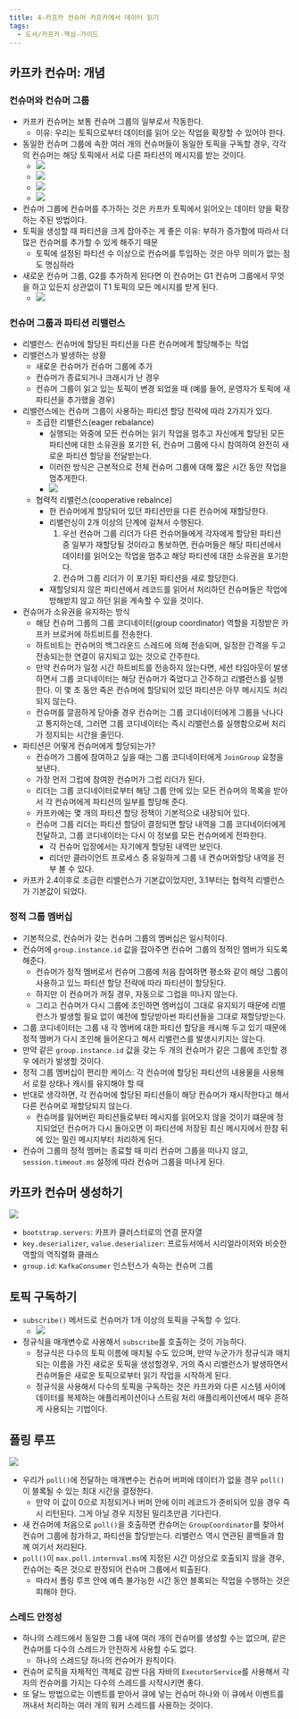 ```yaml
---
title: 4-카프카 컨슈머 카프카에서 데이터 읽기
tags:
  - 도서/카프카-핵심-가이드
---
```

## 카프카 컨슈머: 개념

### 컨슈머와 컨슈머 그룹

- 카프카 컨슈머는 보통 컨슈머 그룹의 일부로서 작동한다.
	- 이유: 우리는 토픽으로부터 데이터를 읽어 오는 작업을 확장할 수 있어야 한다.
- 동일한 컨슈머 그룹에 속한 여러 개의 컨슈머들이 동일한 토픽을 구독할 경우, 각각의 컨슈머는 해당 토픽에서 서로 다른 파티션의 메시지를 받는 것이다.
	- ![](assets/Pasted%20image%2020250518142209.png)
	- ![](assets/Pasted%20image%2020250518142215.png)
	- ![](assets/Pasted%20image%2020250518142225.png)
	- ![](assets/Pasted%20image%2020250518142235.png)
- 컨슈머 그룹에 컨슈머를 추가하는 것은 카프카 토픽에서 읽어오는 데이터 양을 확장하는 주된 방법이다.
- 토픽을 생성할 때 파티션을 크게 잡아주는 게 좋은 이유: 부하가 증가함에 따라서 더 많은 컨슈머를 추가할 수 있게 해주기 때문
	- 토픽에 설정된 파티션 수 이상으로 컨슈머를 투입하는 것은 아무 의미가 없는 점도 명심하라
- 새로운 컨슈머 그룹, G2를 추가하게 된다면 이 컨슈머는 G1 컨슈머 그룹에서 무엇을 하고 있든지 상관없이 T1 토픽의 모든 메시지를 받게 된다.
	- ![](assets/Pasted%20image%2020250518142501.png)

### 컨슈머 그룹과 파티션 리밸런스

- 리밸런스: 컨슈머에 할당된 파티션을 다른 컨슈머에게 할당해주는 작업
- 리밸런스가 발생하는 상황
	- 새로운 컨슈머가 컨슈머 그룹에 추가
	- 컨슈머가 종료되거나 크래시가 난 경우
	- 컨슈머 그룹이 읽고 있는 토픽이 변경 되었을 때 (예를 들어, 운영자가 토픽에 새 파티션을 추가했을 경우)
- 리밸런스에는 컨슈머 그룹이 사용하는 파티션 할당 전략에 따라 2가지가 있다.
	- 조급한 리밸런스(eager rebalance)
		- 실행되는 와중에 모든 컨슈머는 읽기 작업을 멈추고 자신에게 할당된 모든 파티션에 대한 소유권을 포기한 뒤, 컨슈머 그룹에 다시 참여하여 완전히 새로운 파티션 할당을 전달받는다.
		- 이러한 방식은 근본적으로 전체 컨슈머 그룹에 대해 짧은 시간 동안 작업을 멈추게한다.
		- ![](assets/Pasted%20image%2020250518144752.png)
	- 협력적 리밸런스(cooperative rebalnce)
		- 한 컨슈머에게 할당되어 있던 파티션만을 다른 컨슈머에 재할당한다.
		- 리밸런싱이 2개 이상의 단계에 걸쳐서 수행된다.
			1. 우선 컨슈머 그룹 리더가 다른 컨슈머들에게 각자에게 할당된 파티션 중 일부가 재할당될 것이라고 통보하면, 컨슈머들은 해당 파티션에서 데이터를 읽어오는 작업을 멈추고 해당 파티션에 대한 소유권을 포기한다.
			2. 컨슈머 그룹 리더가 이 포기된 파티션을 새로 할당한다.
		- 재할당되지 않은 파티션에서 레코드를 읽어서 처리하던 컨슈머들은 작업에 방해받지 않고 하던 읽을 계속할 수 있을 것이다.
- 컨슈머가 소유권을 유지하는 방식
	- 해당 컨슈머 그룹의 그룹 코디네이터(group coordinator) 역할을 지정받은 카프카 브로커에 하트비트를 전송한다.
	- 하트비트는 컨슈머의 백그라운드 스레드에 의해 전송되며, 일정한 간격을 두고 전송되는한 연결이 유지되고 있는 것으로 간주한다.
	- 만약 컨슈머가 일정 시간 하트비트를 전송하지 않는다면, 세션 타임아웃이 발생하면서 그룹 코디네이터는 해당 컨슈머가 죽었다고 간주하고 리밸런스를 실행한다. 이 몇 초 동안 죽은 컨슈머에 할당되어 있던 파티션은 아무 메시지도 처리되지 않는다.
	- 컨슈머를 깔끔하게 닫아줄 경우 컨슈머는 그룹 코디네이터에게 그룹을 낙나다고 통지하는데, 그러면 그룹 코디네이터는 즉시 리밸런스를 실행함으로써 처리가 정지되는 시간을 줄인다.
- 파티션은 어떻게 컨슈머에게 할당되는가?
	- 컨슈머가 그룹에 참여하고 싶을 때는 그룹 코디네이터에게 `JoinGroup` 요청을 보낸다.
	- 가장 먼저 그럽에 참여한 컨슈머가 그럽 리더가 된다.
	- 리더는 그룹 코디네이터로부터 해당 그룹 안에 있는 모든 컨슈머의 목록을 받아서 각 컨슈머에게 파티션의 일부를 할당해 준다.
	- 카프카에는 몇 개의 파티션 할당 정책이 기본적으로 내장되어 있다.
	- 컨슈머 그룹 리더는 파티션 할당이 결정되면 할당 내역을 그룹 코디네이터에게 전달하고, 그룹 코디네이터는 다시 이 정보를 모든 컨슈머에게 전파한다.
		- 각 컨슈머 입장에서는 자기에게 할당된 내역만 보인다.
		- 리더만 클라이언트 프로세스 중 유일하게 그룹 내 켠슈머와할당 내역을 전부 볼 수 있다.
- 카프카 2.4이후로 조급한 리밸런스가 기본값이었지만, 3.1부터는 협력적 리밸런스가 기본값이 되었다.

### 정적 그룹 멤버십

- 기본적으로, 컨슈머가 갖는 컨슈머 그룹의 멤버십은 일시적이다.
- 컨슈머에 `group.instance.id` 값을 잡아주면 컨슈머 그룹의 정적인 멤버가 되도록 해준다.
	- 컨슈머가 정적 멤버로서 컨슈머 그룹에 처음 참여하면 평소와 같이 해당 그룹이 사용하고 있느 파티션 할당 전략에 따라 파티션이 할당된다.
	- 하지만 이 컨슈머가 꺼질 경우, 자동으로 그럽을 떠나지 않는다.
	- 그리고 컨슈머가 다시 그룹에 조인하면 멤버십이 그대로 유지되기 때문에 리밸런스가 발생할 필요 없이 예전에 할당받아썬 파티션들을 그대로 재할당받는다.
- 그룹 코디네이터는 그룹 내 각 멤버에 대한 파티션 할당을 캐시해 두고 있기 때문에 정적 멤버가 다시 조인해 들어온다고 해서 리밸런스를 발생시키지는 않는다.
- 만약 같은 `group.instance.id` 값을 갖는 두 개의 컨슈머가 같은 그룹에 조인할 경우 에러가 발생할 것이다.
- 정적 그룹 멤버십이 편리한 케이스: 각 컨슈머에 할당된 파티션의 내용물을 사용해서 로컬 상태나 캐시를 유지해야 할 때
- 반대로 생각하면, 각 컨슈머에 할당된 파티션들이 해당 컨슈머가 재시작한다고 해서 다른 컨슈머로 재할당되지 않는다.
	- 컨슈머를 잃어버린 파티션들로부터 메시지를 읽어오지 않을 것이기 떄문에 정지되었던 컨슈머가 다시 돌아오면 이 파티션에 저장된 최신 메시지에서 한참 뒤에 있는 밀린 메시지부터 처리하게 된다.
- 컨슈머 그룹의 정적 멤버는 종료할 때 미리 컨슈머 그룹을 떠나지 않고, `session.timeout.ms` 설정에 따라 컨슈머 그룹을 떠나게 된다.

## 카프카 컨슈머 생성하기

![](assets/Pasted%20image%2020250518151631.png)
- `bootstrap.servers`: 카프카 클러스터로의 연결 문자열
- `key.deserializer`, `value.deserializer`: 프로듀서에서 시리얼라이저와 비슷한 역할의 역직렬화 클래스
- `group.id`: `KafkaConsumer` 인스턴스가 속하는 컨슈머 그룹

## 토픽 구독하기

- `subscribe()` 메서드로 컨슈머가 1개 이상의 토픽을 구독할 수 있다.
	- ![](assets/Pasted%20image%2020250518152558.png)
- 정규식을 매개변수로 사용해서 `subscribe`를 호출하는 것이 가능하다.
	- 정규식은 다수의 토픽 이름에 매치될 수도 있으며, 만약 누군가가 정규식과 매치되는 이름을 가진 새로운 토픽을 생성할경우, 거의 즉시 리밸런스가 발생하면서 컨슈머들은 새로운 토픽으로부터 읽기 작업을 시작하게 된다.
	- 정규식을 사용해서 다수의 토픽을 구독하는 것은 카프카와 다른 시스템 사이에 데이터를 복제하는 애플리케이션이나 스트림 처리 애플리케이션에서 매우 흔하게 사용되는 기법이다.

## 폴링 루프

![](assets/Pasted%20image%2020250518153600.png)
- 우리가 `poll()`에 전달하는 매개변수는 컨슈머 버퍼에 데이터가 없을 경우 `poll()`이 블록될 수 있는 최대 시간을 결정한다.
	- 만약 이 값이 0으로 지정되거나 버퍼 안에 이미 레코드가 준비되어 있을 경우 즉시 리턴된다. 그게 아닐 경우 지정된 밀리초만큼 기다린다.
- 새 컨슈머에 처음으로 `poll()`을 호출하면 컨슈머는 `GroupCoordinator`를 찾아서 컨슈머 그룹에 참가하고, 파티션을 할당받는다. 리밸런스 역시 연관된 콜백들과 함께 여기서 처리된다.
- `poll()`이 `max.poll.internval.ms`에 지정된 시간 이상으로 호출되지 않을 경우, 컨슈머는 죽은 것으로 판정되어 컨슈머 그룹에서 퇴출된다.
	- 따라서 폴링 루프 안에 예측 불가능한 시간 동안 블록되는 작업을 수행하는 것은 피해야 한다.

### 스레드 안정성

- 하나의 스레드에서 동일한 그룹 내에 여러 개의 컨슈머를 생성할 수는 없으며, 같은 컨슈머를 다수의 스레드가 안전하게 사용할 수도 없다.
	- 하나의 스레드당 하나의 컨슈머가 원칙이다.
- 컨슈머 로직을 자체적인 객체로 감싼 다음 자바의 `ExecutorService`를 사용해서 각자의 컨슈머를 가지는 다수의 스레드를 시작시키면 좋다.
- 또 달느 방법으로는 이벤트를 받아서 큐에 넣는 컨슈머 하나와 이 큐에서 이벤트를 꺼내서 처리하는 여러 개의 워커 스레드를 사용하는 것이다.
